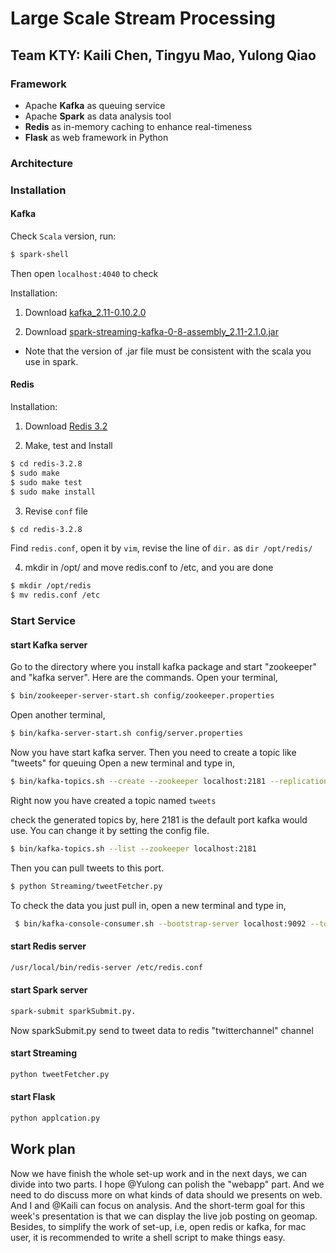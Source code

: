 # Large Scale Stream Processing

## Team KTY: Kaili Chen, Tingyu Mao, Yulong Qiao

### Framework
- Apache **Kafka** as queuing service
- Apache **Spark** as data analysis tool
- **Redis** as in-memory caching to enhance real-timeness
- **Flask** as web framework in Python

### Architecture

### Installation

#### Kafka

Check ```Scala``` version, run:
```sh
$ spark-shell
```

Then open ```localhost:4040``` to check

Installation: 

1. Download [kafka_2.11-0.10.2.0]

2. Download [spark-streaming-kafka-0-8-assembly_2.11-2.1.0.jar]
  - Note that the version of .jar file must be consistent with the scala you use in spark. 

#### Redis

Installation:

1. Download [Redis 3.2]

2. Make, test and Install
```sh
$ cd redis-3.2.8
$ sudo make
$ sudo make test
$ sudo make install
```
3. Revise ```conf``` file

```sh
$ cd redis-3.2.8
```

Find ```redis.conf```, open it by ```vim```, revise the line of ```dir.``` as ```dir /opt/redis/```

4. mkdir in /opt/ and move redis.conf to /etc, and you are done

```sh
$ mkdir /opt/redis
$ mv redis.conf /etc
```

### Start Service

#### start Kafka server
Go to the directory where you install kafka package and start "zookeeper" and "kafka server". Here are the commands.
Open your terminal,

```sh
$ bin/zookeeper-server-start.sh config/zookeeper.properties
```

Open another terminal,

```sh
$ bin/kafka-server-start.sh config/server.properties
```

Now you have start kafka server. Then you need to create a topic like "tweets" for queuing
Open a new terminal and type in,

```sh
$ bin/kafka-topics.sh --create --zookeeper localhost:2181 --replication-factor 1 --partitions 1 --topic tweets
```
Right now you have created a topic named ```tweets```

check the generated topics by, here 2181 is the default port kafka would use. You can change it by setting the config file.

```sh
$ bin/kafka-topics.sh --list --zookeeper localhost:2181
```

Then you can pull tweets to this port. 

```sh
$ python Streaming/tweetFetcher.py
```

To check the data you just pull in, open a new terminal and type in,

```sh
 $ bin/kafka-console-consumer.sh --bootstrap-server localhost:9092 --topic tweets
```

#### start Redis server

```sh
/usr/local/bin/redis-server /etc/redis.conf
```

#### start Spark server

```sh
spark-submit sparkSubmit.py.
```
Now sparkSubmit.py send to tweet data to redis "twitterchannel" channel

#### start Streaming

```sh
python tweetFetcher.py
```

#### start Flask

```sh
python applcation.py
```
## Work plan
Now we have finish the whole set-up work and in the next days, we can divide into two parts. I hope @Yulong can polish the "webapp" part. And we need to do discuss more on what kinds of data should we presents on web. And I and @Kaili can focus on analysis. And the short-term goal for this week's presentation is that we can display the live job posting on geomap. Besides, to simplify the work of set-up, i.e, open redis or kafka, for mac user, it is recommended to write a shell script to make things easy.





[kafka_2.11-0.10.2.0]:<https://kafka.apache.org/downloads>
[spark-streaming-kafka-0-8-assembly_2.11-2.1.0.jar]:<https://mvnrepository.com/artifact/org.apache.spark/spark-streaming-kafka-0-8-assembly_2.11/2.1.0.>
[Redis 3.2]:<https://redis.io/download>
